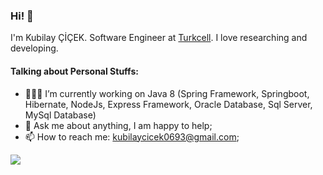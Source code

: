 ### Hi! 👋
I'm Kubilay ÇİÇEK. Software Engineer at [Turkcell](https://www.turkcell.com.tr/). 
I love researching and developing.

#### Talking about Personal Stuffs:
- 👨🏽‍💻  I’m currently working on Java 8 (Spring Framework, Springboot, Hibernate, NodeJs, Express Framework, Oracle Database, Sql Server, MySql Database)
- 💬 Ask me about anything, I am happy to help;
- 📫 How to reach me: kubilaycicek0693@gmail.com;

![](https://komarev.com/ghpvc/?username=kubilaycicek&color=red)


<!--
**kubilaycicek/kubilaycicek** is a ✨ _special_ ✨ repository because its `README.md` (this file) appears on your GitHub profile.

Here are some ideas to get you started:

- 🔭 I’m currently working on ...
- 🌱 I’m currently learning ...
- 👯 I’m looking to collaborate on ...
- 🤔 I’m looking for help with ...
- 💬 Ask me about ...
- 📫 How to reach me: ...
- 😄 Pronouns: ...
- ⚡ Fun fact: ...
-->
